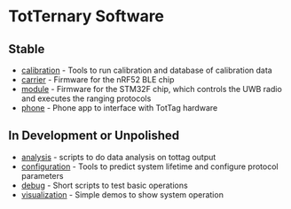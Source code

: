 TotTernary Software
===================

Stable
------

 - [calibration](calibration/) - Tools to run calibration and database of calibration data
 - [carrier](carrier/) - Firmware for the nRF52 BLE chip
 - [module](module/) - Firmware for the STM32F chip, which controls the UWB radio and executes the ranging protocols
 - [phone](phone/) - Phone app to interface with TotTag hardware


In Development or Unpolished
----------------------------

 - [analysis](analysis/) - scripts to do data analysis on tottag output
 - [configuration](configuration/) - Tools to predict system lifetime and configure protocol parameters
 - [debug](debug/) - Short scripts to test basic operations
 - [visualization](visualization/) - Simple demos to show system operation
